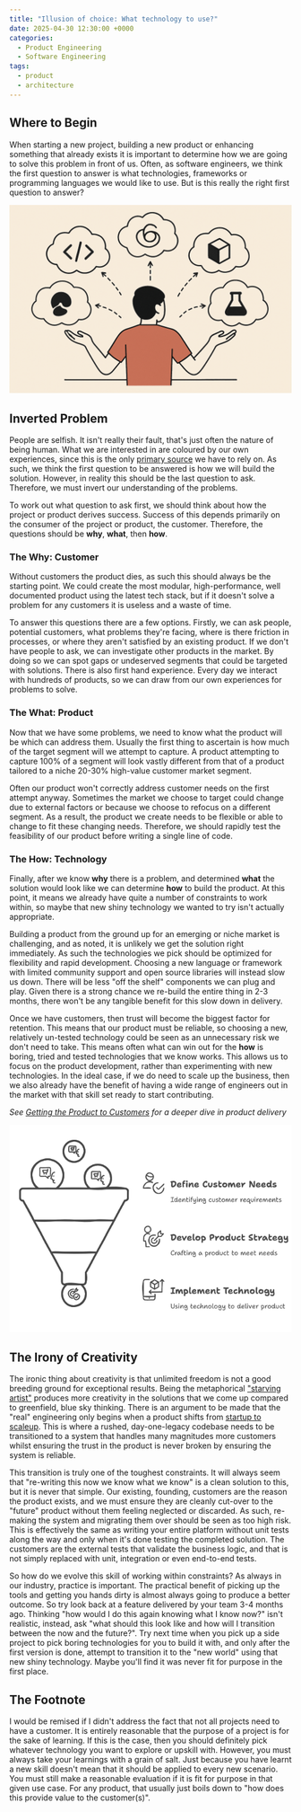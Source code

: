 ```yaml
---
title: "Illusion of choice: What technology to use?"
date: 2025-04-30 12:30:00 +0000
categories:
  - Product Engineering
  - Software Engineering
tags:
  - product
  - architecture
---
```


## Where to Begin

When starting a new project, building a new product or enhancing something that already exists it is important to determine how we are going to solve this problem in front of us. Often, as software engineers, we think the first question to answer is what technologies, frameworks or programming languages we would like to use. But is this really the right first question to answer?

![Choice to Make](../assets/img/posts/2025-04-30-images/choices-to-make.png)

## Inverted Problem

People are selfish. It isn't really their fault, that's just often the nature of being human. What we are interested in are coloured by our own experiences, since this is the only [primary source](https://en.wikipedia.org/wiki/Primary_source) we have to rely on. As such, we think the first question to be answered is how we will build the solution. However, in reality this should be the last question to ask. Therefore, we must invert our understanding of the problems.

To work out what question to ask first, we should think about how the project or product derives success. Success of this depends primarily on the consumer of the project or product, the customer. Therefore, the questions should be **why**, **what**, then **how**.

### The Why: Customer

Without customers the product dies, as such this should always be the starting point. We could create the most modular, high-performance, well documented product using the latest tech stack, but if it doesn't solve a problem for any customers it is useless and a waste of time.

To answer this questions there are a few options. Firstly, we can ask people, potential customers, what problems they're facing, where is there friction in processes, or where they aren't satisfied by an existing product. If we don't have people to ask, we can investigate other products in the market. By doing so we can spot gaps or undeserved segments that could be targeted with solutions. There is also first hand experience. Every day we interact with hundreds of products, so we can draw from our own experiences for problems to solve.

### The What: Product

Now that we have some problems, we need to know what the product will be which can address them. Usually the first thing to ascertain is how much of the target segment will we attempt to capture. A product attempting to capture 100% of a segment will look vastly different from that of a product tailored to a niche 20-30% high-value customer market segment.

Often our product won't correctly address customer needs on the first attempt anyway. Sometimes the market we choose to target could change due to external factors or because we choose to refocus on a different segment. As a result, the product we create needs to be flexible or able to change to fit these changing needs. Therefore, we should rapidly test the feasibility of our product before writing a single line of code.

### The How: Technology

Finally, after we know **why** there is a problem, and determined **what** the solution would look like we can determine **how** to build the product. At this point, it means we already have quite a number of constraints to work within, so maybe that new shiny technology we wanted to try isn't actually appropriate.

Building a product from the ground up for an emerging or niche market is challenging, and as noted, it is unlikely we get the solution right immediately. As such the technologies we pick should be optimized for flexibility and rapid development. Choosing a new language or framework with limited community support and open source libraries will instead slow us down. There will be less "off the shelf" components we can plug and play. Given there is a strong chance we re-build the entire thing in 2-3 months, there won't be any tangible benefit for this slow down in delivery.

Once we have customers, then trust will become the biggest factor for retention. This means that our product must be reliable, so choosing a new, relatively un-tested technology could be seen as an unnecessary risk we don't need to take. This means often what can win out for the **how** is boring, tried and tested technologies that we know works. This allows us to focus on the product development, rather than experimenting with new technologies. In the ideal case, if we do need to scale up the business, then we also already have the benefit of having a wide range of engineers out in the market with that skill set ready to start contributing.

_See [Getting the Product to Customers](../getting-product-to-customers) for a deeper dive in product delivery_

![Problem Pipeline](../assets/img/posts/2025-04-30-images/problem-pipeline.png)

## The Irony of Creativity

The ironic thing about creativity is that unlimited freedom is not a good breeding ground for exceptional results. Being the metaphorical ["starving artist"](https://en.wikipedia.org/wiki/Starving_artist) produces more creativity in the solutions that we come up compared to greenfield, blue sky thinking. There is an argument to be made that the "real" engineering only begins when a product shifts from [startup to scaleup](https://www.forbes.com/sites/sap/2025/04/29/how-finance-leaders-can-drive-growth-in-uncertain-times/). This is where a rushed, day-one-legacy codebase needs to be transitioned to a system that handles many magnitudes more customers whilst ensuring the trust in the product is never broken by ensuring the system is reliable.

This transition is truly one of the toughest constraints. It will always seem that "re-writing this now we know what we know" is a clean solution to this, but it is never that simple. Our existing, founding, customers are the reason the product exists, and we must ensure they are cleanly cut-over to the "future" product without them feeling neglected or discarded. As such, re-making the system and migrating them over should be seen as too high risk. This is effectively the same as writing your entire platform without unit tests along the way and only when it's done testing the completed solution. The customers are the external tests that validate the business logic, and that is not simply replaced with unit, integration or even end-to-end tests.

So how do we evolve this skill of working within constraints? As always in our industry, practice is important. The practical benefit of picking up the tools and getting you hands dirty is almost always going to produce a better outcome. So try look back at a feature delivered by your team 3-4 months ago. Thinking "how would I do this again knowing what I know now?" isn't realistic, instead, ask "what should this look like and how will I transition between the now and the future?". Try next time when you pick up a side project to pick boring technologies for you to build it with, and only after the first version is done, attempt to transition it to the "new world" using that new shiny technology. Maybe you'll find it was never fit for purpose in the first place.

## The Footnote

I would be remised if I didn't address the fact that not all projects need to have a customer. It is entirely reasonable that the purpose of a project is for the sake of learning. If this is the case, then you should definitely pick whatever technology you want to explore or upskill with. However, you must always take your learnings with a grain of salt. Just because you have learnt a new skill doesn't mean that it should be applied to every new scenario. You must still make a reasonable evaluation if it is fit for purpose in that given use case. For any product, that usually just boils down to "how does this provide value to the customer(s)".
